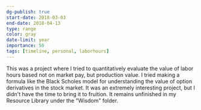 ```yaml
---
dg-publish: true
start-date: 2018-03-03
end-date: 2018-04-13
type: range
color: gray
date-limit: year
importance: 50
tags: [timeline, personal, laborhours]
---
```


This was a project where I tried to quantitatively evaluate the value of labor hours based not on market pay, but production value. I tried making a formula like the Black Scholes model for understanding the value of option derivatives in the stock market. It was an extremely interesting project, but I didn't have the time to bring it to fruition. It remains unfinished in my Resource Library under the "Wisdom" folder.